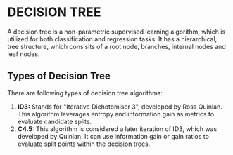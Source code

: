 # DECISION TREE
A decision tree is a non-parametric supervised learning algorithm, which is utilized for both classification and regression tasks. It has a hierarchical, tree structure, which consisits of a root node, branches, internal nodes and leaf nodes.

## Types of Decision Tree
There are following types of decision tree algorithms:
1. **ID3:** Stands for "Iterative Dichotomiser 3", developed by Ross Quinlan. This algorithm leverages entropy and information gain as metrics to evaluate candidate splits.
2. **C4.5:** This algorithm is considered a later iteration of ID3, which was developed by Quinlan. It can use information gain or gain ratios to evaluate split points within the decision trees.
